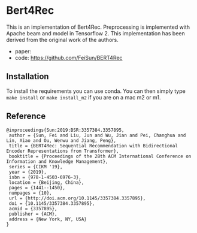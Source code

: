 # Bert4Rec
This is an implementation of Bert4Rec.
Preprocessing is implemented with Apache beam and
model in Tensorflow 2.
This implementation has been derived from the original work of the authors.
* paper: 
* code: https://github.com/FeiSun/BERT4Rec

## Installation
To install the requirements you can use conda. You can then simply type 
`make install` or `make install_m2` if you are on a mac m2 or m1.



## Reference

```TeX
@inproceedings{Sun:2019:BSR:3357384.3357895,
 author = {Sun, Fei and Liu, Jun and Wu, Jian and Pei, Changhua and Lin, Xiao and Ou, Wenwu and Jiang, Peng},
 title = {BERT4Rec: Sequential Recommendation with Bidirectional Encoder Representations from Transformer},
 booktitle = {Proceedings of the 28th ACM International Conference on Information and Knowledge Management},
 series = {CIKM '19},
 year = {2019},
 isbn = {978-1-4503-6976-3},
 location = {Beijing, China},
 pages = {1441--1450},
 numpages = {10},
 url = {http://doi.acm.org/10.1145/3357384.3357895},
 doi = {10.1145/3357384.3357895},
 acmid = {3357895},
 publisher = {ACM},
 address = {New York, NY, USA}
} 
```